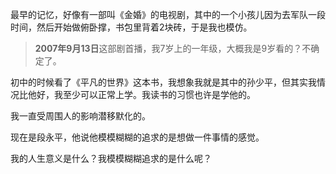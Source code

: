 最早的记忆，好像有一部叫《金婚》的电视剧，其中的一个小孩儿因为去军队一段时间，然后开始做俯卧撑，书包里背着2块砖，于是我也模仿。
> **2007年9月13日**​这部剧首播，我7岁上的一年级，大概我是9岁看的？不确定了。

初中的时候看了《平凡的世界》这本书，我想象我就是其中的孙少平，但其实我情况比他好，我至少可以正常上学。我读书的习惯也许是学他的。

我一直受周围人的影响潜移默化的。

现在是段永平，他说他模模糊糊的追求的是想做一件事情的感觉。

我的人生意义是什么？我模模糊糊追求的是什么呢？